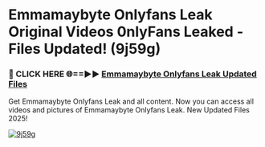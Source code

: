 # Emmamaybyte Onlyfans Leak Original Videos 0nlyFans Leaked - Files Updated! (9j59g)

<h3>🔴 CLICK HERE 🌐==►► <a href="https://tinyurl.com/2jnfzry5" rel="nofollow">Emmamaybyte Onlyfans Leak Updated Files</a></h3>

Get Emmamaybyte Onlyfans Leak and all content. Now you can access all videos and pictures of Emmamaybyte Onlyfans Leak. New Updated Files 2025!

[![9j59g](https://i.imgur.com/GyGTBgg.gif)](https://tinyurl.com/2jnfzry5)
